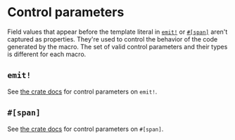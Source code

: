 # Control parameters

Field values that appear before the template literal in [`emit!`](https://docs.rs/emit/0.11.0-alpha.17/emit/macro.emit.html) or [`#[span]`](https://docs.rs/emit/0.11.0-alpha.17/emit/attr.span.html) aren't captured as properties. They're used to control the behavior of the code generated by the macro. The set of valid control parameters and their types is different for each macro.

## `emit!`

See [the crate docs](https://docs.rs/emit/0.11.0-alpha.17/emit/macro.emit.html#control-parameters) for control parameters on `emit!`.

## `#[span]`

See [the crate docs](https://docs.rs/emit/0.11.0-alpha.17/emit/attr.span.html#control-parameters) for control parameters on `#[span]`.
